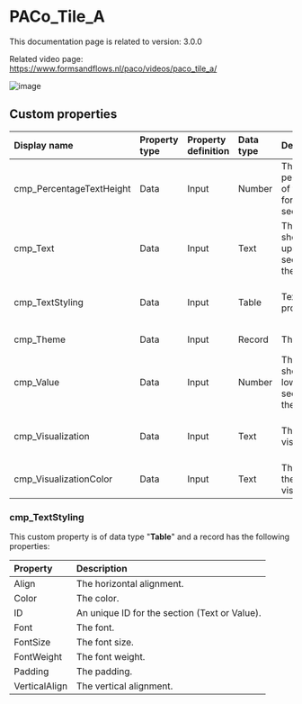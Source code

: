 # PACo_Tile_A

This documentation page is related to version: 3.0.0

Related video page: https://www.formsandflows.nl/paco/videos/paco_tile_a/

![image](https://github.com/formsandflows/PACo/assets/35654198/0a09c772-fe16-41e9-a16e-50ad34c73318)

## Custom properties

| Display name | Property type | Property definition | Data type | Description | Memo
| :--- | :--- | :--- | :--- | :--- | :--- |
| cmp_PercentageTextHeight | Data | Input | Number | The percentage of the height for the text section. | |
| cmp_Text | Data | Input | Text | The text to shown in the upper section of the tile. | |
| cmp_TextStyling | Data | Input | Table | Text properties. | See the documention about cmp_TextStyling below. |
| cmp_Theme | Data | Input | Record | The theme. | See the documention on theming. |
| cmp_Value | Data | Input | Number | The value to show in the lower section of the tile. | |
| cmp_Visualization | Data | Input | Text | The visualization. | See the documention of PACo canvas component PACo_Visualization_A. |
| cmp_VisualizationColor | Data | Input | Text | The color of the visualization. | |

### cmp_TextStyling
This custom property is of data type "**Table**" and a record has the following properties:

| Property | Description |
| :--- | :--- |
| Align | The horizontal alignment. |
| Color | The color. |
| ID | An unique ID for the section (Text or Value). |
| Font | The font. |
| FontSize | The font size. |
| FontWeight | The font weight. |
| Padding | The padding. |
| VerticalAlign | The vertical alignment. |
